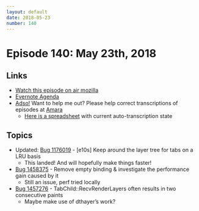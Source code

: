 ```yaml
---
layout: default
date: 2018-05-23
number: 140
---
```


# Episode 140: May 23th, 2018

## Links
* [Watch this episode on air mozilla](https://air.mozilla.org/the-joy-of-coding-episode-140/)
* [Evernote Agenda](https://www.evernote.com/l/AbIWbCcjmGVEBahV0XAzixQhYuOz13rtjf8)
* [Adso!](https://github.com/mikeconley/joy-of-coding-episode-guide/tree/master/utils/adso) Want to help me out? Please help correct transcriptions of episodes at [Amara](https://amara.org)
    * [Here is a spreadsheet](https://docs.google.com/spreadsheets/d/1LiDWBkZ762LZQDYyFPmiXEGCJLT7cnLiAh3inehjdWc/edit#gid=0) with current auto-transcription state

## Topics

* Updated: [Bug 1176019](https://bugzilla.mozilla.org/show_bug.cgi?id=1176019) - [e10s] Keep around the layer tree for tabs on a LRU basis
    * This landed! And will hopefully make things faster!
* [Bug 1458375](https://bugzilla.mozilla.org/show_bug.cgi?id=1458375) - Remove empty binding & investigate the performance gain caused by it
    * Still an issue, perf tried locally
* [Bug 1457276](https://bugzilla.mozilla.org/show_bug.cgi?id=1457276) - TabChild::RecvRenderLayers often results in two consecutive paints
    * Maybe make use of dthayer’s work?
